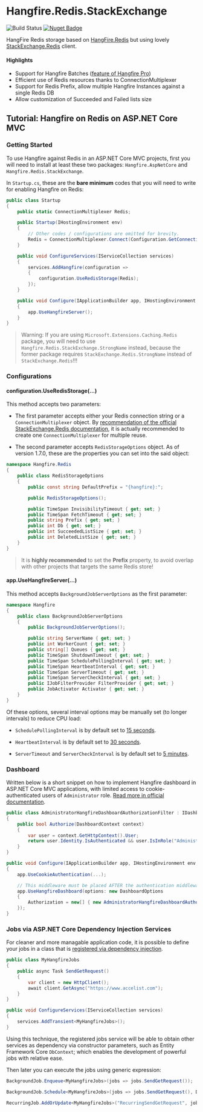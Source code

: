# Hangfire.Redis.StackExchange

![Build Status](https://ci.appveyor.com/api/projects/status/32r7s2skrgm9ubva/branch/master?svg=true)
[![Nuget Badge](https://buildstats.info/nuget/Hangfire.Redis.StackExchange)](https://www.nuget.org/packages/Hangfire.Redis.StackExchange/)

HangFire Redis storage based on [HangFire.Redis](https://github.com/HangfireIO/Hangfire.Redis/) but using lovely [StackExchange.Redis](https://github.com/StackExchange/StackExchange.Redis) client.

#### Highlights
- Support for Hangfire Batches ([feature of Hangfire Pro](http://hangfire.io/blog/2015/04/17/hangfire-pro-1.2.0-released.html))
- Efficient use of Redis resources thanks to ConnectionMultiplexer
- Support for Redis Prefix, allow multiple Hangfire Instances against a single Redis DB
- Allow customization of Succeeded and Failed lists size

## Tutorial: Hangfire on Redis on ASP.NET Core MVC

### Getting Started

To use Hangfire against Redis in an ASP.NET Core MVC projects, first you will need to install at least these two packages: `Hangfire.AspNetCore` and `Hangfire.Redis.StackExchange`.

In `Startup.cs`, these are the **bare minimum** codes that you will need to write for enabling Hangfire on Redis:

```cs
public class Startup
{
    public static ConnectionMultiplexer Redis;

    public Startup(IHostingEnvironment env)
    {
        // Other codes / configurations are omitted for brevity.
        Redis = ConnectionMultiplexer.Connect(Configuration.GetConnectionString("Redis"));
    }

    public void ConfigureServices(IServiceCollection services)
    {
        services.AddHangfire(configuration =>
        {
            configuration.UseRedisStorage(Redis);
        });
    }

    public void Configure(IApplicationBuilder app, IHostingEnvironment env, ILoggerFactory loggerFactory)
    {
        app.UseHangfireServer();
    }
}
```

> Warning: If you are using `Microsoft.Extensions.Caching.Redis` package, you will need to use `Hangfire.Redis.StackExchange.StrongName` instead, because the former package requires `StackExchange.Redis.StrongName` instead of `StackExchange.Redis`!!! 

### Configurations

#### configuration.UseRedisStorage(...)

This method accepts two parameters:

- The first parameter accepts either your Redis connection string or a `ConnectionMultiplexer` object. By [recommendation of the official StackExchange.Redis documentation](https://stackexchange.github.io/StackExchange.Redis/Basics), it is actually recommended to create one `ConnectionMultiplexer` for multiple reuse.

- The second parameter accepts `RedisStorageOptions` object. As of version 1.7.0, these are the properties you can set into the said object:

```cs
namespace Hangfire.Redis
{
    public class RedisStorageOptions
    {
        public const string DefaultPrefix = "{hangfire}:";

        public RedisStorageOptions();

        public TimeSpan InvisibilityTimeout { get; set; }
        public TimeSpan FetchTimeout { get; set; }
        public string Prefix { get; set; }
        public int Db { get; set; }
        public int SucceededListSize { get; set; }
        public int DeletedListSize { get; set; }
    }
}
```

> It is **highly recommended** to set the **Prefix** property, to avoid overlap with other projects that targets the same Redis store!

#### app.UseHangfireServer(...)

This method accepts `BackgroundJobServerOptions` as the first parameter:

```cs
namespace Hangfire
{
    public class BackgroundJobServerOptions
    {
        public BackgroundJobServerOptions();

        public string ServerName { get; set; }
        public int WorkerCount { get; set; }
        public string[] Queues { get; set; }
        public TimeSpan ShutdownTimeout { get; set; }
        public TimeSpan SchedulePollingInterval { get; set; }
        public TimeSpan HeartbeatInterval { get; set; }
        public TimeSpan ServerTimeout { get; set; }
        public TimeSpan ServerCheckInterval { get; set; }
        public IJobFilterProvider FilterProvider { get; set; }
        public JobActivator Activator { get; set; }
    }
}
```

Of these options, several interval options may be manually set (to longer intervals) to reduce CPU load:

- `SchedulePollingInterval` is by default set to [15 seconds](http://docs.hangfire.io/en/latest/background-methods/calling-methods-with-delay.html).

- `HeartbeatInterval` is by default set to [30 seconds](https://github.com/HangfireIO/Hangfire/blob/master/src/Hangfire.Core/Server/ServerHeartbeat.cs). 

- `ServerTimeout` and `ServerCheckInterval` is by default set to [5 minutes](https://github.com/HangfireIO/Hangfire/blob/master/src/Hangfire.Core/Server/ServerWatchdog.cs).

### Dashboard

Written below is a short snippet on how to implement Hangfire dashboard in ASP.NET Core MVC applications, with limited access to cookie-authenticated users of `Administrator` role. [Read more in official documentation](http://docs.hangfire.io/en/latest/configuration/using-dashboard.html).

```cs
public class AdministratorHangfireDashboardAuthorizationFilter : IDashboardAuthorizationFilter
{
    public bool Authorize(DashboardContext context)
    {
        var user = context.GetHttpContext().User;
        return user.Identity.IsAuthenticated && user.IsInRole("Administrator");
    }
}
```

```cs
public void Configure(IApplicationBuilder app, IHostingEnvironment env, ILoggerFactory loggerFactory)
{
    app.UseCookieAuthentication(...);

    // This middleware must be placed AFTER the authentication middlewares!
    app.UseHangfireDashboard(options: new DashboardOptions
    {
        Authorization = new[] { new AdministratorHangfireDashboardAuthorizationFilter() }
    });
}
```

### Jobs via ASP.NET Core Dependency Injection Services

For cleaner and more managable application code, it is possible to define your jobs in a class that is [registered via dependency injection](https://docs.microsoft.com/en-us/aspnet/core/fundamentals/dependency-injection).

```cs
public class MyHangfireJobs
{
    public async Task SendGetRequest()
    {
        var client = new HttpClient();
        await client.GetAsync("https://www.accelist.com");
    }
}
```

```cs
public void ConfigureServices(IServiceCollection services)
{
    services.AddTransient<MyHangfireJobs>();
}
```

Using this technique, the registered jobs service will be able to obtain other services as dependency via constructor parameters, such as Entity Framework Core `DbContext`; which enables the development of powerful jobs with relative ease.

Then later you can execute the jobs using generic expression:

```cs
BackgroundJob.Enqueue<MyHangfireJobs>(jobs => jobs.SendGetRequest());

BackgroundJob.Schedule<MyHangfireJobs>(jobs => jobs.SendGetRequest(), DateTimeOffset.UtcNow.AddDays(1));

RecurringJob.AddOrUpdate<MyHangfireJobs>("RecurringSendGetRequest", jobs => jobs.SendGetRequest(), Cron.Hourly());
```
